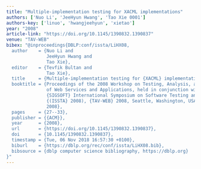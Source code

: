 ```yaml
---
title: "Multiple-implementation testing for XACML implementations"
authors: ['Nuo Li', 'JeeHyun Hwang', 'Tao Xie 0001']
authors-key: ['linuo', 'hwangjeehyun', 'xietao']
year: "2008"
article-link: "https://doi.org/10.1145/1390832.1390837"
venue: "TAV-WEB"
bibex: "@inproceedings{DBLP:conf/issta/LiHX08,
  author    = {Nuo Li and
               JeeHyun Hwang and
               Tao Xie},
  editor    = {Tevfik Bultan and
               Tao Xie},
  title     = {Multiple-implementation testing for {XACML} implementations},
  booktitle = {Proceedings of the 2008 Workshop on Testing, Analysis, and Verification
               of Web Services and Applications, held in conjunction with the {ACM}
               {SIGSOFT} International Symposium on Software Testing and Analysis
               {(ISSTA} 2008), {TAV-WEB} 2008, Seattle, Washington, USA, July 21,
               2008},
  pages     = {27--33},
  publisher = {{ACM}},
  year      = {2008},
  url       = {https://doi.org/10.1145/1390832.1390837},
  doi       = {10.1145/1390832.1390837},
  timestamp = {Tue, 06 Nov 2018 16:57:30 +0100},
  biburl    = {https://dblp.org/rec/conf/issta/LiHX08.bib},
  bibsource = {dblp computer science bibliography, https://dblp.org}
}"
---
```


